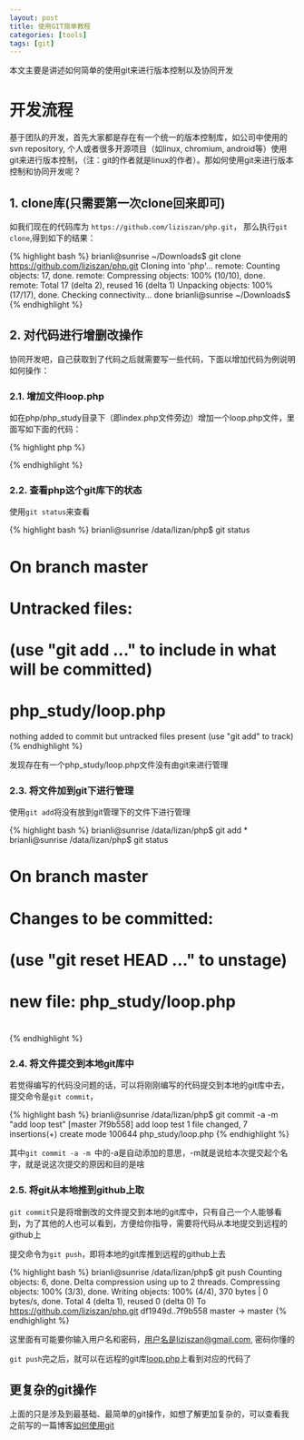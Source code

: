 ```yaml
---
layout: post
title: 使用GIT简单教程
categories: [tools]
tags: [git]
---
```


本文主要是讲述如何简单的使用git来进行版本控制以及协同开发

# 开发流程

基于团队的开发，首先大家都是存在有一个统一的版本控制库，如公司中使用的svn repository, 个人或者很多开源项目（如linux, chromium, android等）使用git来进行版本控制，（注：git的作者就是linux的作者）。那如何使用git来进行版本控制和协同开发呢？

## 1. clone库(只需要第一次clone回来即可)

如我们现在的代码库为 `https://github.com/liziszan/php.git`， 那么执行`git clone`,得到如下的结果：

{% highlight bash %}
brianli@sunrise ~/Downloads$ git clone https://github.com/liziszan/php.git
Cloning into 'php'...
remote: Counting objects: 17, done.
remote: Compressing objects: 100% (10/10), done.
remote: Total 17 (delta 2), reused 16 (delta 1)
Unpacking objects: 100% (17/17), done.
Checking connectivity... done
brianli@sunrise ~/Downloads$
{% endhighlight %}

## 2. 对代码进行增删改操作

协同开发吧，自己获取到了代码之后就需要写一些代码，下面以增加代码为例说明如何操作：

### 2.1. 增加文件loop.php

如在php/php_study目录下（即index.php文件旁边）增加一个loop.php文件，里面写如下面的代码：

{% highlight php %}
<?php

for ($i = 0; $i < 10; $i++) {
  echo "i = $i\n";
}

?>
{% endhighlight %}

### 2.2. 查看php这个git库下的状态

使用`git status`来查看

{% highlight bash %}
brianli@sunrise /data/lizan/php$ git status
# On branch master
# Untracked files:
#   (use "git add <file>..." to include in what will be committed)
#
#	php_study/loop.php
nothing added to commit but untracked files present (use "git add" to track)
{% endhighlight %}

发现存在有一个php_study/loop.php文件没有由git来进行管理

### 2.3. 将文件加到git下进行管理

使用`git add`将没有放到git管理下的文件下进行管理

{% highlight bash %}
brianli@sunrise /data/lizan/php$ git add *
brianli@sunrise /data/lizan/php$ git status
# On branch master
# Changes to be committed:
#   (use "git reset HEAD <file>..." to unstage)
#
#	new file:   php_study/loop.php
#
{% endhighlight %}

### 2.4. 将文件提交到本地git库中

若觉得编写的代码没问题的话，可以将刚刚编写的代码提交到本地的git库中去， 提交命令是`git commit`，

{% highlight bash %}
brianli@sunrise /data/lizan/php$ git commit -a -m "add loop test"
[master 7f9b558] add loop test
 1 file changed, 7 insertions(+)
 create mode 100644 php_study/loop.php
{% endhighlight %}

其中`git commit -a -m `中的-a是自动添加的意思，-m就是说给本次提交起个名字，就是说这次提交的原因和目的是啥

### 2.5. 将git从本地推到github上取

`git commit`只是将增删改的文件提交到本地的git库中，只有自己一个人能够看到，为了其他的人也可以看到，方便给你指导，需要将代码从本地提交到远程的github上

提交命令为`git push`，即将本地的git库推到远程的github上去

{% highlight bash %}
brianli@sunrise /data/lizan/php$ git push
Counting objects: 6, done.
Delta compression using up to 2 threads.
Compressing objects: 100% (3/3), done.
Writing objects: 100% (4/4), 370 bytes | 0 bytes/s, done.
Total 4 (delta 1), reused 0 (delta 0)
To https://github.com/liziszan/php.git
   df1949d..7f9b558  master -> master
{% endhighlight %}

这里面有可能要你输入用户名和密码，用户名是liziszan@gmail.com, 密码你懂的

`git push`完之后，就可以在远程的git库[loop.php](https://github.com/liziszan/php/blob/master/php_study/loop.php)上看到对应的代码了

## 更复杂的git操作

上面的只是涉及到最基础、最简单的git操作，如想了解更加复杂的，可以查看我之前写的一篇博客[如何使用git](http://blog.wzgtech.com/2013/09/use-git/)